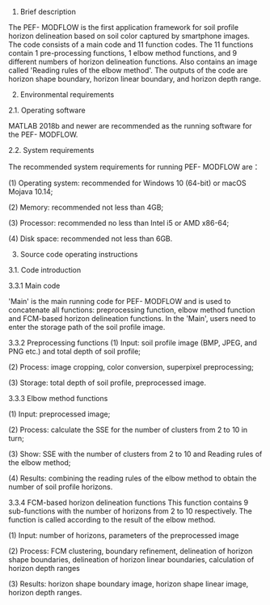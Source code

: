 1.	Brief description

The PEF- MODFLOW is the first application framework for soil profile horizon delineation based on soil color captured by smartphone images. The code consists of a main code and 11 function codes. The 11 functions contain 1 pre-processing functions, 1 elbow method functions, and 9 different numbers of horizon delineation functions. Also contains an image called 'Reading rules of the elbow method'. The outputs of the code are horizon shape boundary, horizon linear boundary, and horizon depth range.

2. Environmental requirements

2.1. Operating software

MATLAB 2018b and newer are recommended as the running software for the PEF- MODFLOW.

2.2. System requirements

The recommended system requirements for running PEF- MODFLOW are：

(1)	Operating system: recommended for Windows 10 (64-bit) or macOS Mojava 10.14;

(2)	Memory: recommended not less than 4GB;

(3)	Processor: recommended no less than Intel i5 or AMD x86-64;

(4)	Disk space: recommended not less than 6GB.

3. Source code operating instructions

3.1. Code introduction

3.3.1 Main code

'Main' is the main running code for PEF- MODFLOW and is used to concatenate all functions: preprocessing function, elbow method function and FCM-based horizon delineation functions. In the 'Main', users need to enter the storage path of the soil profile image.

3.3.2	Preprocessing functions
(1)	Input: soil profile image (BMP, JPEG, and PNG etc.) and total depth of soil profile;

(2)	Process: image cropping, color conversion, superpixel preprocessing;

(3)	Storage: total depth of soil profile, preprocessed image.

3.3.3	Elbow method functions

(1)	Input: preprocessed image;

(2)	Process: calculate the SSE for the number of clusters from 2 to 10 in turn;

(3)	Show: SSE with the number of clusters from 2 to 10 and Reading rules of the elbow method;

(4)	Results: combining the reading rules of the elbow method to obtain the number of soil profile horizons.

3.3.4 FCM-based horizon delineation functions
This function contains 9 sub-functions with the number of horizons from 2 to 10 respectively. The function is called according to the result of the elbow method.

(1)	Input: number of horizons, parameters of the preprocessed image

(2)	Process: FCM clustering, boundary refinement, delineation of horizon shape boundaries, delineation of horizon linear boundaries, calculation of horizon depth ranges

(3)	Results: horizon shape boundary image, horizon shape linear image, horizon depth ranges.

